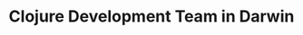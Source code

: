 ---
title: Clojure Development Team in Darwin
permalink: /landings/locations/darwin/developer/clojure
technology: Clojure
location: Darwin
---